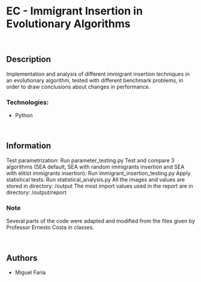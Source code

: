 # EC - Immigrant Insertion in Evolutionary Algorithms

<br>

## Description
Implementation and analysis of different immigrant insertion techniques in an evolutionary algorithm, tested with different benchmark problems, in order to draw conclusions about changes in performance.

### Technologies:
- Python

<br>

## Information

Test parametrization: Run parameter_testing.py
Test and compare 3 algorithms (SEA default, SEA with random immigrants insertion and SEA with elitist immigrants insertion): Run immigrant_insertion_testing.py
Apply statistical tests: Run statistical_analysis.py
All the images and values are stored in directory: /output
The most import values used in the report are in directory: /output/report

### Note
Several parts of the code were adapted and modified from the files given by Professor Ernesto Costa in classes.

<br>

## Authors
- Miguel Faria